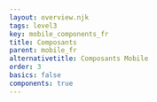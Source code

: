 ```yaml
---
layout: overview.njk
tags: level3
key: mobile_components_fr
title: Composants
parent: mobile_fr
alternativetitle: Composants Mobile
order: 3
basics: false
components: true
---
```

